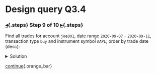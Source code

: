 <div class="top">

# Design query Q3.4
### [◂](command:katapod.loadPage?step8){.steps} Step 9 of 10 [▸](command:katapod.loadPage?step10){.steps}
</div>

Find all trades for account `joe001`, date range `2020-09-07` - `2020-09-11`, transaction type `buy` and instrument symbol `AAPL`; order by trade date (desc):

<details>
  <summary>Solution</summary>

```
SELECT account, 
       TODATE(DATEOF(trade_id)) AS date, 
       trade_id, type, symbol,
       shares, price, amount 
FROM trades_by_a_std
WHERE account = 'joe001'
  AND symbol = 'AAPL'
  AND type = 'buy'
  AND trade_id > maxTimeuuid('2020-09-07')
  AND trade_id < minTimeuuid('2020-09-12');
```

</details>

[continue](command:katapod.loadPage?step10){.orange_bar}

